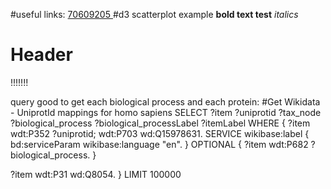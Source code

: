 #useful links:
[70609205 ](https://observablehq.com/@d3/scatterplot-tour) #d3 scatterplot example
**bold text test**
*italics*
# Header


!!!!!!!

query good to get each biological process and each protein:
#Get Wikidata - UniprotId mappings for homo sapiens
SELECT ?item ?uniprotid ?tax_node ?biological_process ?biological_processLabel ?itemLabel WHERE {
  ?item wdt:P352 ?uniprotid;
    wdt:P703 wd:Q15978631.
  SERVICE wikibase:label { bd:serviceParam wikibase:language "en". }
  OPTIONAL { ?item wdt:P682 ?biological_process. }
  
  ?item wdt:P31 wd:Q8054.
}
LIMIT 100000







